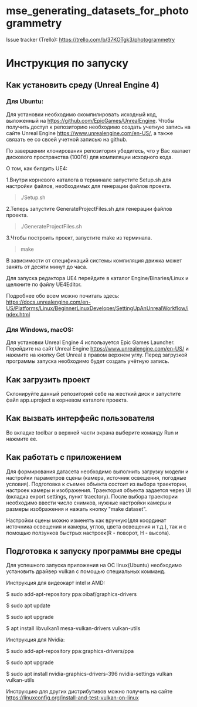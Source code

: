 # mse_generating_datasets_for_photogrammetry
Issue tracker (Trello): https://trello.com/b/37KOTgk3/photogrammetry

# Инструкция по запуску #

## Как установить среду (Unreal Engine 4) ##

### Для Ubuntu:

Для установки необходимо скомпилировать исходный код, выложенный на https://github.com/EpicGames/UnrealEngine. Чтобы получить доступ к репозиторию необходимо создать учетную запись на сайте Unreal Engine https://www.unrealengine.com/en-US/, а также связать ее со своей учетной записью на github.

По завершении клонирования репозитория убедитесь, что у Вас хватает дискового пространства (100Гб) для компиляции исходного кода. 

О том, как билдить UE4:

1.Внутри корневого каталога в терминале запустите Setup.sh  для настройки файлов, необходимых для генерации файлов проекта.
>./Setup.sh

2.Теперь запустите GenerateProjectFiles.sh для генерации файлов проекта.
>./GenerateProjectFiles.sh

3.Чтобы построить проект, запустите make из терминала.
>make

В зависимости от спецификаций системы компиляция движка может занять от десяти минут до часа.

Для запуска редактора UE4 перейдите в каталог Engine/Binaries/Linux и щелкните по файлу UE4Editor.

Подробнее обо всем можно почитать здесь: https://docs.unrealengine.com/en-US/Platforms/Linux/BeginnerLinuxDeveloper/SettingUpAnUnrealWorkflow/index.html

### Для Windows, macOS:

Для установки Unreal Engine 4 используется Epic Games Launcher. Перейдите на сайт Unreal Engine https://www.unrealengine.com/en-US/ и нажмите на кнопку Get Unreal в правом верхнем углу. Перед загрузкой программы запуска необходимо будет создать учётную запись.

## Как загрузить проект ##

Склонируйте данный репозиторий cебе на жесткий диск и запустите файл app.uproject в корневом каталоге проекта.

## Как вызвать интерфейс пользователя ##

Во вкладке toolbar в верхней части экрана выберите команду Run и нажмите ее.

## Как работать с приложением ##
Для формирования датасета необходимо выполнить загрузку модели  и настройки параметров сцены (камера, источник освещения, погодные условия).
Подготовка к съемке объекта состоит из выбора траектории, настроек камеры и изображения.
Траектория объекта задается через UI (вкладка export settings, пункт traectory).
После выбора траектории необходимо ввести число снимков, нужные настройки камеры и размеры изображения и нажать кнопку "make dataset".


Настройки сцены можно изменять как вручную(для координат источника освещения и камеры, углов, цвета освещения и т.д.), так и с помощью ползунков быстрых настроек(R - поворот, H - высота).

## Подготовка к запуску программы вне среды ##

Для успешного запуска приложения на ОС linux(Ubuntu) необходимо установить драйвер vulkan с помощью специальных комманд.

Инструкция для видеокарт intel и AMD:

$ sudo add-apt-repository ppa:oibaf/graphics-drivers

$ sudo apt update

$ sudo apt upgrade

$ apt install libvulkan1 mesa-vulkan-drivers vulkan-utils

Инструкция для Nvidia:

$ sudo add-apt-repository ppa:graphics-drivers/ppa

$ sudo apt upgrade

$ sudo apt install nvidia-graphics-drivers-396 nvidia-settings vulkan vulkan-utils

Инструкцию для других дистрибутивов можно получить на сайте https://linuxconfig.org/install-and-test-vulkan-on-linux
